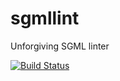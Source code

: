 # sgmllint

Unforgiving SGML linter

[![Build Status](https://travis-ci.org/atesgoral/sgmllint.svg)](https://travis-ci.org/atesgoral/sgmllint)
